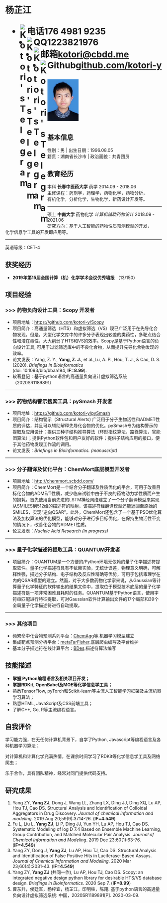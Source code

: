 <h1>
  <span>杨芷江</span>
  <ul>
    <li><span font-weight="bold"><img align="left" alt="Kotori's Telegram" width="22px" src="https://cdn.jsdelivr.net/npm/simple-icons@3.11.0/icons/apple.svg" />电话</span>176 4981 9235</li>
    <li><span><img align="left" alt="Kotori's Telegram" width="22px" src="https://cdn.jsdelivr.net/npm/simple-icons@3.11.0/icons/tencentqq.svg" />QQ</span>1223821976</li>
    <li><span><img align="left" alt="Kotori's Telegram" width="22px" src="https://cdn.jsdelivr.net/npm/simple-icons@3.11.0/icons/gmail.svg" />邮箱</span><a href="mailto:kotori@cbdd.me">kotori@cbdd.me</a></li>
    <li><span><img align="left" alt="Kotori's Telegram" width="22px" src="https://cdn.jsdelivr.net/npm/simple-icons@3.11.0/icons/github.svg" />Github</span><a href="https://github.com/kotori-y">github.com/kotori-y</a></li>
  </ul>
  <img src="https://github.com/kotori-y/vuepress-theme-resume/blob/master/imgs/biograph.jpg?raw=true" width=100>
</h1>

## 基本信息
性别：男 | 出生日期：1996.08.05<br>籍贯：湖南省长沙市 | 政治面貌：共青团员



## 教育经历

本科 **长春中医药大学** 药学 <span class="right">2014.09 - 2018.06</span><br>主修课程：药剂学，药理学，药物化学，药物分析，<br>有机化学，分析化学，生物化学，新药设计开发等。<br>

---

硕士 **中南大学** 药物化学 *计算机辅助药物设计* <span class="right">2018.09 - 2021.06</span><br>研究方向：基于人工智能的药物性质预测模型的开发，<br>化学信息学工具的开发即应用等。<br>

---

英语等级：CET-4

## 获奖经历

- **2019年第15届全国计算（机）化学学术会议优秀墙报** （13/150）

## 项目经验

### >>> 药物负向设计工具：**Scopy** <span class="right">开发者</span>

- 项目地址：https://github.com/kotori-y/Scopy
- 项目简介：高通量筛选（HTS）和虚拟筛选（VS）现已广泛用于在先导化合物发现。但是，大型化学文库中的许多分子表现出较差的类药性，多靶点结合性和潜在毒性，大大削弱了HTS和VS的效率。Scopy是基于Python语言的负向设计工具, 可用于过滤筛选库中的不良化合物，从而提升先导化合物发现的效率。
- 论文发表：Yang, Z. Y., **Yang, Z. J.**, et al.,Lu, A. P., Hou, T. J., & Cao, D. S. (2020). *Briefings in Bioinformatics* <br />(doi: 10.1093/bib/bbaa194, **IF=8.99**).
- 软著登记：基于python语言的高通量负向设计虚拟筛选系统（2020SR1189891）

---

### >>> 药物结构警示搜索工具：**pySmash**<span class="right"> 开发者</span>

- 项目地址：https://github.com/kotori-y/pySmash
- 项目简介：结构警示（Structural Alerts) 广泛用于分子生物活性和ADMET性质的评估，并且可以辅助解释先导化合物的优化。pySmash专为结构警示的提取及应用设计：提供三种子结构推导算法（环形指纹算法，路径算法，官能团算法）；提供Python软件包和用户友好的软件；提供子结构应用的接口，便于其他药物发现工作流的调用。
- 论文发表：*Briefings in Bioinformatics. (manuscript)*

---

### >>> 分子翻译及优化平台：ChemMort<span class="right">底层模型开发者</span>

- 项目地址：http://chemmort.scbdd.com/ 
- 项目简介：ChemMort是一个结合分子翻译及性质优化的平台，可用于改善目标化合物的ADME/T性质，减少临床试验中由于不良的药物动力学性质而产生的损耗。首先使用当前先进的LSTM神经网络建立了一个分子翻译模型来实现从SMILES到512维的描述符的映射，该描述符经翻译模型还能返回至原始的SMILES，实现“逆向QSAR”。此外，ChemMort还包含了一个基于PSO优化算法及加权算法的优化模型，能够对分子进行多目标优化，在保持生物活性不变的情况下，改善化合物的ADMET性质。
- 论文发表：*Nucleic Acid Research (in progress)*

---

### >>> 量子化学描述符提取工具：QUANTUM<span class="right">开发者</span>

- 项目简介：QUANTUM是一个方便的/Python环境无依赖的量子化学描述符提取软件。量子化学描述符具有不依赖实验，无统计误差，物理意义明确，可解释性强，描述分子结构、电子结构及反应性精确等优势，可用于包括毒理学在内的QSAR模型的建立。然而，对于大多数药物化学家来说，从Gaussian等计算量子化学特征的软件输出的结果文件中，提取位于模型技术底层的量子化学描述符是一项非常困难且耗时的任务。QUANTUM基于Python语言，使用字符串匹配进行特征提取，可对Gaussian软件计算输出文件的17个局部和39个全局量子化学描述符进行自动提取。

---

### >>> 其他项目

- 频繁命中化合物预测系列平台：[ChemAgg](http://admet.scbdd.com/ChemAGG/index/)等.<span class="right">机器学习模型建立</span>
- 集成靶点预测分析平台：[metaTarFisher](https://metatarget.scbdd.com/).<span class="right">底层爬虫编写及平台维护</span>
- 基本分子描述符在线计算平台：[BDes](https://bdes.scbdd.com/).<span class="right">描述符算法编写</span>

## 技能描述

- **掌握 Python编程语言及相关项目开发；**
- **掌握RDKit, OpenBabel及MOE等化学信息学工具；**
- 熟悉TensorFlow, pyTorch和Scikit-learn等主流人工智能学习框架及主流机器学习算法；
- 熟悉HTML, JavaScript及CSS前端工具；
- 了解C++, Go, R等主流编程语言。

## 自我评价

学习能力强，在无任何计算机背景下，自学了Python, Javascript等编程语言及各种机器学习算法；

对计算机和计算化学充满热情，在课余时间学习了RDKit等化学信息学工具及网络爬虫；

乐于合作，具有团队精神，经常对同门提供代码支持。

## 研究成果

1. Yang ZY, **Yang ZJ**, Dong J, Wang LL, Zhang LX, Ding JJ, Ding XQ, Lu AP, Hou TJ, Cao DS. Structural Analysis and Identification of Colloidal Aggregators in Drug Discovery. *Journal of chemical information and modeling*. 2019 Aug 20;59(9):3714-26. (**IF=4.549**)
2. Fu L, Liu L, **Yang ZJ**, Li P, Ding JJ, Yun YH, Lu AP, Hou TJ, Cao DS. Systematic Modeling of log D 7.4 Based on Ensemble Machine Learning, Group Contribution, and Matched Molecular Pair Analysis. *Journal of Chemical Information and Modeling*. 2019 Dec 23;60(1):63-76. (**IF=4.549**)
3. Yang ZY, Dong J, **Yang ZJ**, Lu AP, Hou TJ, Cao DS. Structural Analysis and Identification of False Positive Hits in Luciferase-Based Assays. *Journal of Chemical Information and Modeling*. 2020 Mar 23;60(4):2031-43. (**IF=4.549**)
4. Yang ZY, **Yang ZJ** (共同一作), Lu AP, Hou TJ, Cao DS. Scopy: an integrated negative design python library for desirable HTS/VS database design. *Briefings in Bioinformatics*. 2020 Sep 7. (**IF=8.99**)
5. 曹东升，侯廷军，杨梓宜，杨芷江，印明柱，陈翔. 基于python语言的高通量负向设计虚拟筛选系统: 中国，2020SR1189891[P]. 2020-03-09.